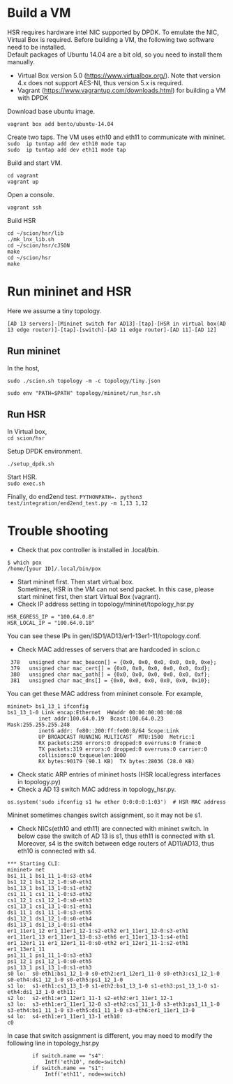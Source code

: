 # Build a VM
HSR requires hardware intel NIC supported by DPDK.
To emulate the NIC, Virtual Box is required.
Before building a VM, the following two software need to be installed.  
Default packages of Ubuntu 14.04 are a bit old, so you need to install them manually.
* Virtual Box version 5.0 (https://www.virtualbox.org/). Note that version 4.x does not support AES-NI, thus version 5.x is required.
* Vagrant (https://www.vagrantup.com/downloads.html) for building a VM with DPDK


Download base ubuntu image.
```
vagrant box add bento/ubuntu-14.04
```

Create two taps.  The VM uses eth10 and eth11 to communicate with mininet.  
```sudo  ip tuntap add dev eth10 mode tap```  
```sudo  ip tuntap add dev eth11 mode tap```

Build and start VM.
```
cd vagrant
vagrant up
```

Open a console.
```
vagrant ssh
```

Build HSR
```
cd ~/scion/hsr/lib
./mk_lnx_lib.sh
cd ~/scion/hsr/cJSON
make
cd ~/scion/hsr
make
```

# Run mininet and HSR  
Here we assume a tiny topology.  
```
[AD 13 servers]-[Mininet switch for AD13]-[tap]-[HSR in virtual box(AD 13 edge router)]-[tap]-[switch]-[AD 11 edge router]-[AD 11]-[AD 12]
```

<!-- 
## Change topology to tiny one.
Change the configuration file specified in topology/generator.py  
```DEFAULT_ADCONFIGURATIONS_FILE = "topology/tiny.json"```
-->




## Run mininet
In the host,  
```
sudo ./scion.sh topology -m -c topology/tiny.json
```

```sudo env "PATH=$PATH" topology/mininet/run_hsr.sh ```

## Run HSR
In Virtual box,  
```cd scion/hsr```

Setup DPDK environment.  
```
./setup_dpdk.sh
```
Start HSR.  
```sudo exec.sh``` 



<!-- 

# Modification of topology.py
In the mininet/topology_hsr.py eth10 and eth11 are connected with virtual switch s4 and s1, respectively.
```
    for switch in net.switches:
        # switch.setMac("0:0:0:0:1:%x"%count)
        # count += 1
        if switch.name == "s4":
            Intf('eth10', node=switch)
        if switch.name == "s1":
            Intf('eth11', node=switch)

```

To disable the Python router (ER13), topology_hsr.py does not add link from/to er13.
```
    def addLink(self, node1, node2, params=None, intfName=None):
        #sasaki disable er13, as HSR transfers packet instead of er13
        if node1 == "er1_13er1_11" or node2 == "er1_13er1_11":
            return
```

HSR does not support ARP, so hosts need to have static ARP entries.  
topology_hsr.py executes arp command to insert the ARP entries. In the following case, HSR_EGRESS_IP and HSR_LOCAL_IP are IP addresses of HSR.
```
    for host in net.hosts:
        SNIP..
        if host.name == "er1_11er1_13":
            host.setMAC("0:0:0:0:0:CC", "er1_11er1_13-1")
        host.cmd("arp -s %s 1:2:3:4:5:6" % HSR_EGRESS_IP)
        host.cmd("arp -s %s 1:2:3:4:5:7" % HSR_LOCAL_IP)

```


Moreover, topology_hsr.py executes following two commands.  
```sudo  arp -s 100.64.0.25  1:2:3:4:5:6``` (for sending ping packet to HSR)  
```sudo ifconfig s1 hw ether 0:0:0:0:1:03``` (to fix the MAC address of switch s1. HSR uses this MAC address to send packet to end2end.py)
Note that mininet may change switch assignment, so please check which switch is for AD 13.
-->
Finally, do end2end test.
```PYTHONPATH=. python3 test/integration/end2end_test.py -m 1,13 1,12```

# Trouble shooting
* Check that pox controller is installed in .local/bin.
```
$ which pox
/home/[your ID]/.local/bin/pox
```

* Start mininet first. Then start virtual box.  
Sometimes, HSR in the VM can not send packet. In this case, please start mininet first, then start Virtual Box (vagrant).
* Check IP address setting in topology/mininet/topology_hsr.py
```
HSR_EGRESS_IP = "100.64.0.8"
HSR_LOCAL_IP = "100.64.0.18"
```
You can see these IPs in gen/ISD1/AD13/er1-13er1-11/topology.conf.

* Check MAC addresses of servers that are hardcoded in scion.c
```
 378   unsigned char mac_beacon[] = {0x0, 0x0, 0x0, 0x0, 0x0, 0xe};
 379   unsigned char mac_cert[] = {0x0, 0x0, 0x0, 0x0, 0x0, 0xd};
 380   unsigned char mac_path[] = {0x0, 0x0, 0x0, 0x0, 0x0, 0xf};
 381   unsigned char mac_dns[] = {0x0, 0x0, 0x0, 0x0, 0x0, 0x10};

```
You can get these MAC address from mininet console. For example,
```
mininet> bs1_13_1 ifconfig
bs1_13_1-0 Link encap:Ethernet  HWaddr 00:00:00:00:00:08  
          inet addr:100.64.0.19  Bcast:100.64.0.23  Mask:255.255.255.248
          inet6 addr: fe80::200:ff:fe00:8/64 Scope:Link
          UP BROADCAST RUNNING MULTICAST  MTU:1500  Metric:1
          RX packets:258 errors:0 dropped:0 overruns:0 frame:0
          TX packets:319 errors:0 dropped:0 overruns:0 carrier:0
          collisions:0 txqueuelen:1000 
          RX bytes:90179 (90.1 KB)  TX bytes:28036 (28.0 KB)
```


* Check static ARP entries of mininet hosts (HSR local/egress interfaces in topology.py)
* Check a AD 13 switch MAC address in topology_hsr.py.
```
os.system('sudo ifconfig s1 hw ether 0:0:0:0:1:03')  # HSR MAC address
```
Mininet sometimes changes switch assignment, so it may not be s1.

* Check NICs(eth10 and eth11) are connected with mininet switch.
In below case the switch of AD 13 is s1, thus eth11 is connected with s1.
Moreover, s4 is the switch between edge routers of AD11/AD13, thus eth10 is connected with s4.
```
*** Starting CLI:
mininet> net
bs1_11_1 bs1_11_1-0:s3-eth4
bs1_12_1 bs1_12_1-0:s0-eth1
bs1_13_1 bs1_13_1-0:s1-eth2
cs1_11_1 cs1_11_1-0:s3-eth2
cs1_12_1 cs1_12_1-0:s0-eth3
cs1_13_1 cs1_13_1-0:s1-eth1
ds1_11_1 ds1_11_1-0:s3-eth5
ds1_12_1 ds1_12_1-0:s0-eth4
ds1_13_1 ds1_13_1-0:s1-eth4
er1_11er1_12 er1_11er1_12-1:s2-eth2 er1_11er1_12-0:s3-eth1
er1_11er1_13 er1_11er1_13-0:s3-eth6 er1_11er1_13-1:s4-eth1
er1_12er1_11 er1_12er1_11-0:s0-eth2 er1_12er1_11-1:s2-eth1
er1_13er1_11
ps1_11_1 ps1_11_1-0:s3-eth3
ps1_12_1 ps1_12_1-0:s0-eth5
ps1_13_1 ps1_13_1-0:s1-eth3
s0 lo:  s0-eth1:bs1_12_1-0 s0-eth2:er1_12er1_11-0 s0-eth3:cs1_12_1-0 s0-eth4:ds1_12_1-0 s0-eth5:ps1_12_1-0
s1 lo:  s1-eth1:cs1_13_1-0 s1-eth2:bs1_13_1-0 s1-eth3:ps1_13_1-0 s1-eth4:ds1_13_1-0 eth11: 
s2 lo:  s2-eth1:er1_12er1_11-1 s2-eth2:er1_11er1_12-1
s3 lo:  s3-eth1:er1_11er1_12-0 s3-eth2:cs1_11_1-0 s3-eth3:ps1_11_1-0 s3-eth4:bs1_11_1-0 s3-eth5:ds1_11_1-0 s3-eth6:er1_11er1_13-0
s4 lo:  s4-eth1:er1_11er1_13-1 eth10: 
c0
```

In case that switch assignment is different, you may need to modify the following line in topology_hsr.py
```
        if switch.name == "s4":
            Intf('eth10', node=switch)
        if switch.name == "s1":
            Intf('eth11', node=switch)
```
